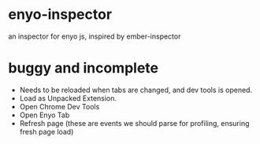 enyo-inspector
==============

an inspector for enyo js, inspired by ember-inspector


buggy and incomplete
====================

* Needs to be reloaded when tabs are changed, and dev tools is opened.
* Load as Unpacked Extension.
* Open Chrome Dev Tools
* Open Enyo Tab
* Refresh page (these are events we should parse for profiling, ensuring fresh page load)

